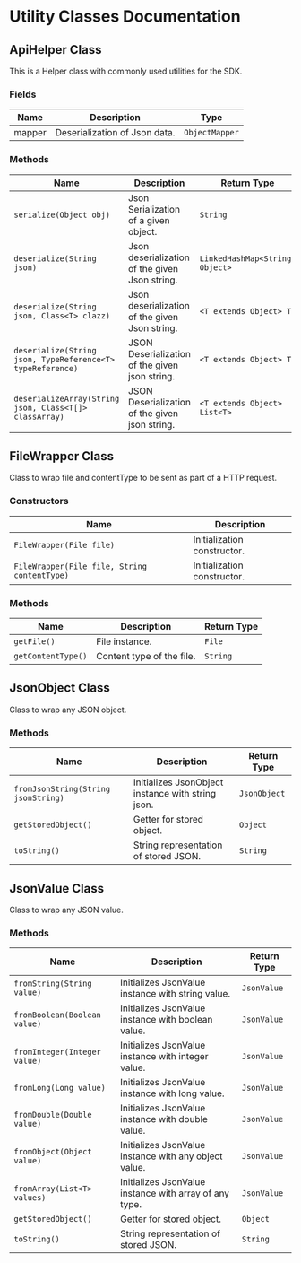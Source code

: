 
# Utility Classes Documentation

## ApiHelper Class

This is a Helper class with commonly used utilities for the SDK.

### Fields

| Name | Description | Type |
|  --- | --- | --- |
| mapper | Deserialization of Json data. | `ObjectMapper` |

### Methods

| Name | Description | Return Type |
|  --- | --- | --- |
| `serialize(Object obj)` | Json Serialization of a given object. | `String` |
| `deserialize(String json)` | Json deserialization of the given Json string. | `LinkedHashMap<String, Object>` |
| `deserialize(String json, Class<T> clazz)` | Json deserialization of the given Json string. | `<T extends Object> T` |
| `deserialize(String json, TypeReference<T> typeReference)` | JSON Deserialization of the given json string. | `<T extends Object> T` |
| `deserializeArray(String json, Class<T[]> classArray)` | JSON Deserialization of the given json string. | `<T extends Object> List<T>` |

## FileWrapper Class

Class to wrap file and contentType to be sent as part of a HTTP request.

### Constructors

| Name | Description |
|  --- | --- |
| `FileWrapper(File file)` | Initialization constructor. |
| `FileWrapper(File file, String contentType)` | Initialization constructor. |

### Methods

| Name | Description | Return Type |
|  --- | --- | --- |
| `getFile()` | File instance. | `File` |
| `getContentType()` | Content type of the file. | `String` |

## JsonObject Class

Class to wrap any JSON object.

### Methods

| Name | Description | Return Type |
|  --- | --- | --- |
| `fromJsonString(String jsonString)` | Initializes JsonObject instance with string json. | `JsonObject` |
| `getStoredObject()` | Getter for stored object. | `Object` |
| `toString()` | String representation of stored JSON. | `String` |

## JsonValue Class

Class to wrap any JSON value.

### Methods

| Name | Description | Return Type |
|  --- | --- | --- |
| `fromString(String value)` | Initializes JsonValue instance with string value. | `JsonValue` |
| `fromBoolean(Boolean value)` | Initializes JsonValue instance with boolean value. | `JsonValue` |
| `fromInteger(Integer value)` | Initializes JsonValue instance with integer value. | `JsonValue` |
| `fromLong(Long value)` | Initializes JsonValue instance with long value. | `JsonValue` |
| `fromDouble(Double value)` | Initializes JsonValue instance with double value. | `JsonValue` |
| `fromObject(Object value)` | Initializes JsonValue instance with any object value. | `JsonValue` |
| `fromArray(List<T> values)` | Initializes JsonValue instance with array of any type. | `JsonValue` |
| `getStoredObject()` | Getter for stored object. | `Object` |
| `toString()` | String representation of stored JSON. | `String` |


